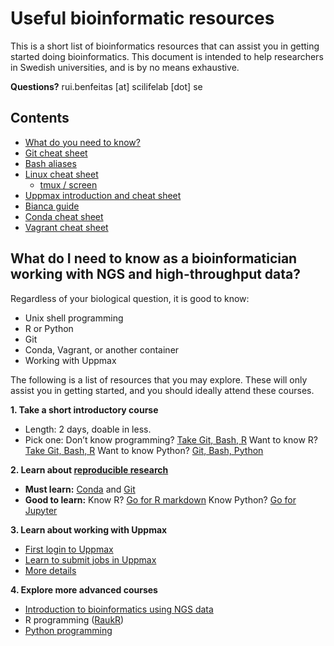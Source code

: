 
# Useful bioinformatic resources

This is a short list of bioinformatics resources that can assist you in getting started doing bioinformatics. This document is intended to help researchers in Swedish universities, and is by no means exhaustive.

**Questions?** rui.benfeitas [at] scilifelab [dot] se

## Contents
- [What do you need to know?](#what-do-i-need-to-know-as-a-bioinformatician-working-with-ngs-and-high-throughput-data)
- [Git cheat sheet](git_cheat.md)
- [Bash aliases](bash_aliases.md)
- [Linux cheat sheet](linux_cheat.md)
	- [tmux / screen](screen_tmux.md)
- [Uppmax introduction and cheat sheet](uppmax_cheat.md)
- [Bianca guide](bianca_guide.md)
- [Conda cheat sheet](conda_cheat.md)
- [Vagrant cheat sheet](vagrant.md)

## What do I need to know as a bioinformatician working with NGS and high-throughput data?

Regardless of your biological question, it is good to know:
- Unix shell programming
- R or Python
- Git
- Conda, Vagrant, or another container
- Working with Uppmax

The following is a list of resources that you may explore. These will only assist you in getting started, and you should ideally attend these courses.

**1. Take a short introductory course** 
- Length: 2 days, doable in less. 
- Pick one:
      Don’t know programming? [Take Git, Bash, R](https://ab604.github.io/2018-10-09-umea/)
      Want to know R? [Take Git, Bash, R](https://ab604.github.io/2018-10-09-umea/)
      Want to know Python? [Git, Bash, Python](https://mochma.github.io/2019-10-14_KI/)

**2. Learn about [reproducible research](https://nbis-reproducible-research.readthedocs.io/en/latest/)**
- **Must learn:** [Conda](https://nbis-reproducible-research.readthedocs.io/en/latest/conda/) and [Git](https://nbis-reproducible-research.readthedocs.io/en/latest/git/)
- **Good to learn:** 
	Know R? [Go for R markdown](https://nbis-reproducible-research.readthedocs.io/en/latest/rmarkdown/)
	Know Python? [Go for Jupyter](https://nbis-reproducible-research.readthedocs.io/en/latest/jupyter/)

**3. Learn about working with Uppmax**  
- [First login to Uppmax](https://www.uppmax.uu.se/support/user-guides/guide--first-login-to-uppmax/)
- [Learn to submit jobs in Uppmax](https://www.uppmax.uu.se/support/user-guides/slurm-user-guide/)
- [More details](https://www.uppmax.uu.se/digitalAssets/560/c_560271-l_1-k_intro_to_linux_and_uppmax_2019_summer.pdf) 

**4. Explore more advanced courses**  
- [Introduction to bioinformatics using NGS data](https://nbisweden.github.io/NGScourse/1710/schedule)  
- R programming ([RaukR](https://nbisweden.github.io/RaukR-2019/))
- [Python programming](https://nbisweden.github.io/workshop-python/ht19/topics)





